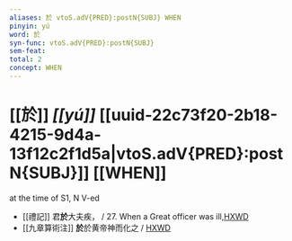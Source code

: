 ```yaml
---
aliases: 於 vtoS.adV{PRED}:postN{SUBJ} WHEN
pinyin: yú
word: 於
syn-func: vtoS.adV{PRED}:postN{SUBJ}
sem-feat: 
total: 2
concept: WHEN 
---
```

# [[於]] *[[yú]]*  [[uuid-22c73f20-2b18-4215-9d4a-13f12c2f1d5a|vtoS.adV{PRED}:postN{SUBJ}]] [[WHEN]]
at the time of S1, N V-ed
 - [[禮記]] 君**於**大夫疾， / 27. When a Great officer was ill,[HXWD](https://hxwd.org/textview.html?location=KR1d0052_tls_023-26a.11)
 - [[九章算術注]] **於**於黄帝神而化之 / [HXWD](https://hxwd.org/textview.html?location=KR3f0032_tls_001-p0007a-s2-seg1a)